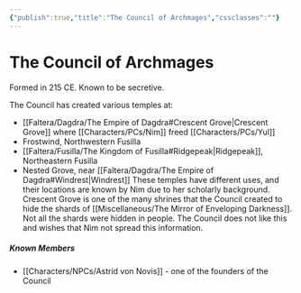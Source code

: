 ```yaml
---
{"publish":true,"title":"The Council of Archmages","cssclasses":""}
---
```


# The Council of Archmages

Formed in 215 CE. Known to be secretive. 

The Council has created various temples at: 
- [[Faltera/Dagdra/The Empire of Dagdra#Crescent Grove\|Crescent Grove]] where [[Characters/PCs/Nim]] freed [[Characters/PCs/Yul]]
- Frostwind, Northwestern Fusilla 
- [[Faltera/Fusilla/The Kingdom of Fusilla#Ridgepeak\|Ridgepeak]], Northeastern Fusilla
- Nested Grove, near [[Faltera/Dagdra/The Empire of Dagdra#Windrest\|Windrest]]
These temples have different uses, and their locations are known by Nim due to her scholarly background. Crescent Grove is one of the many shrines that the Council created to hide the shards of [[Miscellaneous/The Mirror of Enveloping Darkness]]. Not all the shards were hidden in people. The Council does not like this and wishes that Nim not spread this information. 

##### Known Members
- [[Characters/NPCs/Astrid von Novis]] - one of the founders of the Council